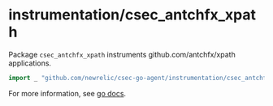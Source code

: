 # instrumentation/csec_antchfx_xpath

Package `csec_antchfx_xpath` instruments github.com/antchfx/xpath applications.

```go
import _ "github.com/newrelic/csec-go-agent/instrumentation/csec_antchfx_xpath"
```

For more information, see [go docs](https://godoc.org/github.com/newrelic/csec-go-agent/instrumentation/csec_antchfx_xpath). 